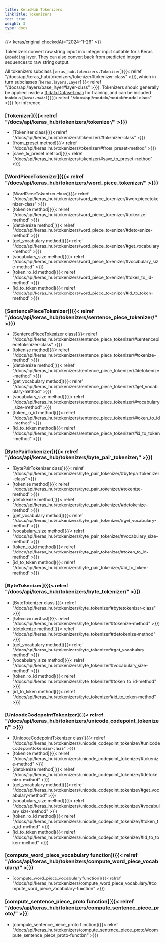 ```yaml
---
title: KerasHub Tokenizers
linkTitle: Tokenizers
toc: true
weight: 3
type: docs
---
```


{{< keras/original checkedAt="2024-11-26" >}}

Tokenizers convert raw string input into integer input suitable for a Keras `Embedding` layer.
They can also convert back from predicted integer sequences to raw string output.

All tokenizers subclass [`keras_hub.tokenizers.Tokenizer`]({{< relref "/docs/api/keras_hub/tokenizers/tokenizer#tokenizer-class" >}}), which in turn
subclasses [`keras.layers.Layer`]({{< relref "/docs/api/layers/base_layer#layer-class" >}}). Tokenizers should generally be applied inside a
[tf.data.Dataset.map](https://www.tensorflow.org/api_docs/python/tf/data/Dataset#map)
for training, and can be included inside a [`keras.Model`]({{< relref "/docs/api/models/model#model-class" >}}) for inference.

### [Tokenizer]({{< relref "/docs/api/keras_hub/tokenizers/tokenizer/" >}})

- [Tokenizer class]({{< relref "/docs/api/keras_hub/tokenizers/tokenizer/#tokenizer-class" >}})
- [from\_preset method]({{< relref "/docs/api/keras_hub/tokenizers/tokenizer/#from_preset-method" >}})
- [save\_to\_preset method]({{< relref "/docs/api/keras_hub/tokenizers/tokenizer/#save_to_preset-method" >}})

### [WordPieceTokenizer]({{< relref "/docs/api/keras_hub/tokenizers/word_piece_tokenizer/" >}})

- [WordPieceTokenizer class]({{< relref "/docs/api/keras_hub/tokenizers/word_piece_tokenizer/#wordpiecetokenizer-class" >}})
- [tokenize method]({{< relref "/docs/api/keras_hub/tokenizers/word_piece_tokenizer/#tokenize-method" >}})
- [detokenize method]({{< relref "/docs/api/keras_hub/tokenizers/word_piece_tokenizer/#detokenize-method" >}})
- [get\_vocabulary method]({{< relref "/docs/api/keras_hub/tokenizers/word_piece_tokenizer/#get_vocabulary-method" >}})
- [vocabulary\_size method]({{< relref "/docs/api/keras_hub/tokenizers/word_piece_tokenizer/#vocabulary_size-method" >}})
- [token\_to\_id method]({{< relref "/docs/api/keras_hub/tokenizers/word_piece_tokenizer/#token_to_id-method" >}})
- [id\_to\_token method]({{< relref "/docs/api/keras_hub/tokenizers/word_piece_tokenizer/#id_to_token-method" >}})

### [SentencePieceTokenizer]({{< relref "/docs/api/keras_hub/tokenizers/sentence_piece_tokenizer/" >}})

- [SentencePieceTokenizer class]({{< relref "/docs/api/keras_hub/tokenizers/sentence_piece_tokenizer/#sentencepiecetokenizer-class" >}})
- [tokenize method]({{< relref "/docs/api/keras_hub/tokenizers/sentence_piece_tokenizer/#tokenize-method" >}})
- [detokenize method]({{< relref "/docs/api/keras_hub/tokenizers/sentence_piece_tokenizer/#detokenize-method" >}})
- [get\_vocabulary method]({{< relref "/docs/api/keras_hub/tokenizers/sentence_piece_tokenizer/#get_vocabulary-method" >}})
- [vocabulary\_size method]({{< relref "/docs/api/keras_hub/tokenizers/sentence_piece_tokenizer/#vocabulary_size-method" >}})
- [token\_to\_id method]({{< relref "/docs/api/keras_hub/tokenizers/sentence_piece_tokenizer/#token_to_id-method" >}})
- [id\_to\_token method]({{< relref "/docs/api/keras_hub/tokenizers/sentence_piece_tokenizer/#id_to_token-method" >}})

### [BytePairTokenizer]({{< relref "/docs/api/keras_hub/tokenizers/byte_pair_tokenizer/" >}})

- [BytePairTokenizer class]({{< relref "/docs/api/keras_hub/tokenizers/byte_pair_tokenizer/#bytepairtokenizer-class" >}})
- [tokenize method]({{< relref "/docs/api/keras_hub/tokenizers/byte_pair_tokenizer/#tokenize-method" >}})
- [detokenize method]({{< relref "/docs/api/keras_hub/tokenizers/byte_pair_tokenizer/#detokenize-method" >}})
- [get\_vocabulary method]({{< relref "/docs/api/keras_hub/tokenizers/byte_pair_tokenizer/#get_vocabulary-method" >}})
- [vocabulary\_size method]({{< relref "/docs/api/keras_hub/tokenizers/byte_pair_tokenizer/#vocabulary_size-method" >}})
- [token\_to\_id method]({{< relref "/docs/api/keras_hub/tokenizers/byte_pair_tokenizer/#token_to_id-method" >}})
- [id\_to\_token method]({{< relref "/docs/api/keras_hub/tokenizers/byte_pair_tokenizer/#id_to_token-method" >}})

### [ByteTokenizer]({{< relref "/docs/api/keras_hub/tokenizers/byte_tokenizer/" >}})

- [ByteTokenizer class]({{< relref "/docs/api/keras_hub/tokenizers/byte_tokenizer/#bytetokenizer-class" >}})
- [tokenize method]({{< relref "/docs/api/keras_hub/tokenizers/byte_tokenizer/#tokenize-method" >}})
- [detokenize method]({{< relref "/docs/api/keras_hub/tokenizers/byte_tokenizer/#detokenize-method" >}})
- [get\_vocabulary method]({{< relref "/docs/api/keras_hub/tokenizers/byte_tokenizer/#get_vocabulary-method" >}})
- [vocabulary\_size method]({{< relref "/docs/api/keras_hub/tokenizers/byte_tokenizer/#vocabulary_size-method" >}})
- [token\_to\_id method]({{< relref "/docs/api/keras_hub/tokenizers/byte_tokenizer/#token_to_id-method" >}})
- [id\_to\_token method]({{< relref "/docs/api/keras_hub/tokenizers/byte_tokenizer/#id_to_token-method" >}})

### [UnicodeCodepointTokenizer]({{< relref "/docs/api/keras_hub/tokenizers/unicode_codepoint_tokenizer/" >}})

- [UnicodeCodepointTokenizer class]({{< relref "/docs/api/keras_hub/tokenizers/unicode_codepoint_tokenizer/#unicodecodepointtokenizer-class" >}})
- [tokenize method]({{< relref "/docs/api/keras_hub/tokenizers/unicode_codepoint_tokenizer/#tokenize-method" >}})
- [detokenize method]({{< relref "/docs/api/keras_hub/tokenizers/unicode_codepoint_tokenizer/#detokenize-method" >}})
- [get\_vocabulary method]({{< relref "/docs/api/keras_hub/tokenizers/unicode_codepoint_tokenizer/#get_vocabulary-method" >}})
- [vocabulary\_size method]({{< relref "/docs/api/keras_hub/tokenizers/unicode_codepoint_tokenizer/#vocabulary_size-method" >}})
- [token\_to\_id method]({{< relref "/docs/api/keras_hub/tokenizers/unicode_codepoint_tokenizer/#token_to_id-method" >}})
- [id\_to\_token method]({{< relref "/docs/api/keras_hub/tokenizers/unicode_codepoint_tokenizer/#id_to_token-method" >}})

### [compute\_word\_piece\_vocabulary function]({{< relref "/docs/api/keras_hub/tokenizers/compute_word_piece_vocabulary/" >}})

- [compute\_word\_piece\_vocabulary function]({{< relref "/docs/api/keras_hub/tokenizers/compute_word_piece_vocabulary/#compute_word_piece_vocabulary-function" >}})

### [compute\_sentence\_piece\_proto function]({{< relref "/docs/api/keras_hub/tokenizers/compute_sentence_piece_proto/" >}})

- [compute\_sentence\_piece\_proto function]({{< relref "/docs/api/keras_hub/tokenizers/compute_sentence_piece_proto/#compute_sentence_piece_proto-function" >}})
